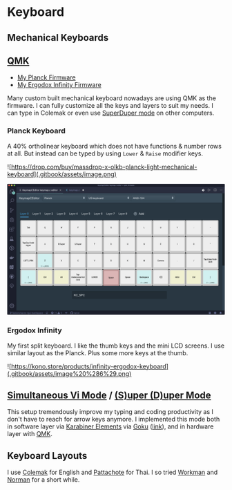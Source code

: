 # Keyboard

## Mechanical Keyboards

## [QMK](https://qmk.fm/)

* [My Planck Firmware](https://github.com/qmk/qmk_firmware/tree/master/keyboards/planck/keymaps/narze)
* [My Ergodox Infinity Firmware](https://github.com/qmk/qmk_firmware/tree/master/keyboards/ergodox_infinity/keymaps/narze)

Many custom built mechanical keyboard nowadays are using QMK as the firmware. I can fully customize all the keys and layers to suit my needs. I can type in Colemak or even use [SuperDuper mode](keyboard.md#simultaneous-vi-mode-s-uper-d-uper-mode) on other computers.

### Planck Keyboard

A 40% ortholinear keyboard which does not have functions & number rows at all. But instead can be typed by using `Lower` & `Raise` modifier keys.

![https://drop.com/buy/massdrop-x-olkb-planck-light-mechanical-keyboard](.gitbook/assets/image.png)

![My layout on Planck \(Rev.4 &amp; Light\)](.gitbook/assets/image%20%283%29.png)

### Ergodox Infinity

My first split keyboard. I like the thumb keys and the mini LCD screens. I use similar layout as the Planck. Plus some more keys at the thumb.

![https://kono.store/products/infinity-ergodox-keyboard](.gitbook/assets/image%20%286%29.png)

## [Simultaneous Vi Mode](https://github.com/tekezo/Karabiner/blob/05ca98733f3e3501e0679814c3795d1cb57e177f/src/core/server/Resources/include/checkbox/simultaneouskeypresses_vi_mode.xml#L4-L10) / [\(S\)uper \(D\)uper Mode](https://github.com/jasonrudolph/keyboard#super-duper-mode)

This setup tremendously improve my typing and coding productivity as I don't have to reach for arrow keys anymore. I implemented this mode both in software layer via [Karabiner Elements](https://github.com/tekezo/Karabiner-Elements) via [Goku](https://github.com/yqrashawn/GokuRakuJoudo) \([link](https://github.com/narze/laptop/blob/master/etc/karabiner.edn#L33)\), and in hardware layer with [QMK](https://qmk.fm/).

## Keyboard Layouts

I use [Colemak](https://colemak.com/) for English and [Pattachote](https://en.wikipedia.org/wiki/Thai_Pattachote_keyboard_layout) for Thai. I so tried [Workman](https://workmanlayout.org/) and [Norman](https://normanlayout.info/) for a short while.

